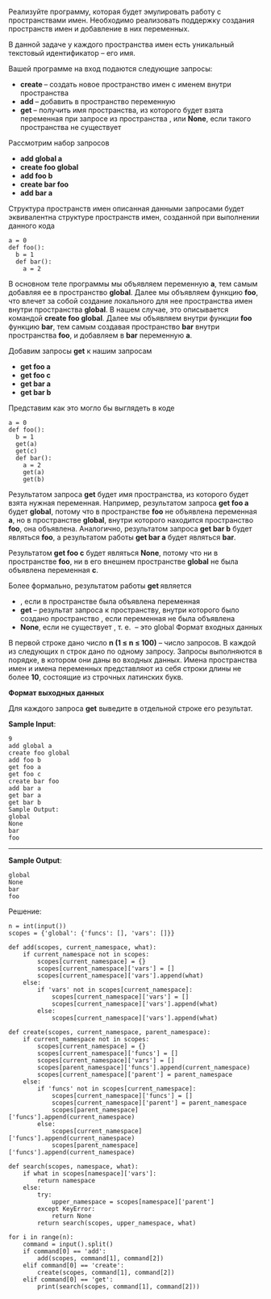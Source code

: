 Реализуйте программу, которая будет эмулировать работу с пространствами имен. Необходимо реализовать поддержку создания пространств имен и добавление в них переменных.

В данной задаче у каждого пространства имен есть уникальный текстовый идентификатор – его имя.

Вашей программе на вход подаются следующие запросы:

- **create <namespace> <parent>** –  создать новое пространство имен с именем <namespace> внутри пространства <parent>
- **add <namespace> <var>** – добавить в пространство <namespace> переменную **<var>**
- **get <namespace> <var>** – получить имя пространства, из которого будет взята переменная **<var>** при запросе из пространства **<namespace>**, или **None**, если такого пространства не существует

Рассмотрим набор запросов

- **add global a**
- **create foo global**
- **add foo b**
- **create bar foo**
- **add bar a**

Структура пространств имен описанная данными запросами будет эквивалентна структуре пространств имен, созданной при выполнении данного кода

```
a = 0
def foo():
  b = 1
  def bar():
    a = 2
```

В основном теле программы мы объявляем переменную **a**, тем самым добавляя ее в пространство **global**. Далее мы объявляем функцию **foo**, что влечет за собой создание локального для нее пространства имен внутри пространства **global**. В нашем случае, это описывается командой **create foo global**. Далее мы объявляем внутри функции **foo** функцию **bar**, тем самым создавая пространство **bar** внутри пространства **foo**, и добавляем в **bar** переменную **a**.

Добавим запросы **get** к нашим запросам

- **get foo a**
- **get foo c**
- **get bar a**
- **get bar b**

Представим как это могло бы выглядеть в коде

```
a = 0
def foo():
  b = 1
  get(a)
  get(c)
  def bar():
    a = 2
    get(a)
    get(b)
```

Результатом запроса **get** будет имя пространства, из которого будет взята нужная переменная. Например, результатом запроса **get foo a** будет **global**, потому что в пространстве **foo** не объявлена переменная **a**, но в пространстве **global**, внутри которого находится пространство **foo**, она объявлена. Аналогично, результатом запроса **get bar b** будет являться **foo**, а результатом работы **get bar a** будет являться **bar**.

Результатом **get foo c** будет являться **None**, потому что ни в пространстве **foo**, ни в его внешнем пространстве **global** не была объявлена переменная **с**.

Более формально, результатом работы **get <namespace> <var>** является

- **<namespace>**, если в пространстве **<namespace>** была объявлена переменная **<var>**
- **get <parent> <var>** – результат запроса к пространству, внутри которого было создано пространство **<namespace>**, если переменная не была объявлена
- **None**, если не существует <parent>, т. е. <namespace>﻿ – это global
Формат входных данных

В первой строке дано число **n (1 ≤ n ≤ 100)** – число запросов.
В каждой из следующих n строк дано по одному запросу.
Запросы выполняются в порядке, в котором они даны во входных данных.
Имена пространства имен и имена переменных представляют из себя строки длины не более **10**, состоящие из строчных латинских букв.

**Формат выходных данных**

Для каждого запроса **get** выведите в отдельной строке его результат.

**Sample Input**:

```
9
add global a
create foo global
add foo b
get foo a
get foo c
create bar foo
add bar a
get bar a
get bar b
Sample Output:
global
None
bar
foo
```

---

**Sample Output**:

```
global
None
bar
foo
```

Решение:

```
n = int(input())
scopes = {'global': {'funcs': [], 'vars': []}}

def add(scopes, current_namespace, what):
    if current_namespace not in scopes:
        scopes[current_namespace] = {}
        scopes[current_namespace]['vars'] = []
        scopes[current_namespace]['vars'].append(what)
    else:
        if 'vars' not in scopes[current_namespace]:
            scopes[current_namespace]['vars'] = []
            scopes[current_namespace]['vars'].append(what)
        else:
            scopes[current_namespace]['vars'].append(what)

def create(scopes, current_namespace, parent_namespace):
    if current_namespace not in scopes:
        scopes[current_namespace] = {}
        scopes[current_namespace]['funcs'] = []
        scopes[current_namespace]['vars'] = []
        scopes[parent_namespace]['funcs'].append(current_namespace)
        scopes[current_namespace]['parent'] = parent_namespace
    else:
        if 'funcs' not in scopes[current_namespace]:
            scopes[current_namespace]['funcs'] = []
            scopes[current_namespace]['parent'] = parent_namespace
            scopes[parent_namespace]['funcs'].append(current_namespace)
        else:
            scopes[current_namespace]['funcs'].append(current_namespace)
            scopes[parent_namespace]['funcs'].append(current_namespace)

def search(scopes, namespace, what):
    if what in scopes[namespace]['vars']:
        return namespace
    else:
        try:
            upper_namespace = scopes[namespace]['parent']
        except KeyError:
            return None
        return search(scopes, upper_namespace, what)

for i in range(n):
    command = input().split()
    if command[0] == 'add':
        add(scopes, command[1], command[2])
    elif command[0] == 'create':
        create(scopes, command[1], command[2])
    elif command[0] == 'get':
        print(search(scopes, command[1], command[2]))
```
